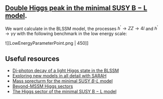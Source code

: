 ## [ Double Higgs peak in the minimal SUSY B − L model](https://arxiv.org/pdf/1409.7837.pdf).

We want calculate in the BLSSM model, the processes $h^{\prime} \rightarrow Z Z \rightarrow 4 l$ and $h^{\prime} \rightarrow \gamma \gamma$ with the following benchmark in the low energy scale:

![[LowEnergyParameterPoint.png | 450]]


## Useful resources

-  [ Di-photon decay of a light Higgs state in the BLSSM](https://arxiv.org/pdf/2012.04952.pdf)
-  [ Exploring new models in all detail with SARAH](https://arxiv.org/pdf/1503.04200.pdf)
-  [Mass sprecturm for the minimal SUSY *B-L* model ](https://arxiv.org/pdf/1112.4600.pdf)
-  [Beyond-MSSM Higgs sectors](https://arxiv.org/pdf/1409.7182.pdf)
-  [The Higgs sector of the minimal SUSY B − L model](https://arxiv.org/pdf/1504.05328.pdf)